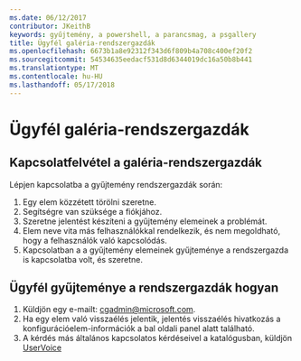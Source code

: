 ```yaml
---
ms.date: 06/12/2017
contributor: JKeithB
keywords: gyűjtemény, a powershell, a parancsmag, a psgallery
title: Ügyfél galéria-rendszergazdák
ms.openlocfilehash: 6673b1a8e92312f343d6f809b4a708c400ef20f2
ms.sourcegitcommit: 54534635eedacf531d8d6344019dc16a50b8b441
ms.translationtype: MT
ms.contentlocale: hu-HU
ms.lasthandoff: 05/17/2018
---
```

# <a name="contact-gallery-administrators"></a>Ügyfél galéria-rendszergazdák

## <a name="when-to-contact-gallery-administrators"></a>Kapcsolatfelvétel a galéria-rendszergazdák

Lépjen kapcsolatba a gyűjtemény rendszergazdák során:

1. Egy elem közzétett törölni szeretne.
2. Segítségre van szüksége a fiókjához.
3. Szeretne jelentést készíteni a gyűjtemény elemeinek a problémát.
4. Elem neve vita más felhasználókkal rendelkezik, és nem megoldható, hogy a felhasználók való kapcsolódás.
5. Kapcsolatban a a gyűjtemény elemeinek gyűjteménye a rendszergazda is kapcsolatba volt, és szeretne.

## <a name="how-to-contact-gallery-administrators"></a>Ügyfél gyűjteménye a rendszergazdák hogyan

1. Küldjön egy e-mailt: cgadmin@microsoft.com.
2. Ha egy elem való visszaélés jelentik, jelentés visszaélés hivatkozás a konfigurációelem-információk a bal oldali panel alatt található.
3. A kérdés más általános kapcsolatos kérdéseivel a katalógusban, küldjön [UserVoice](http://windowsserver.uservoice.com/forums/301869-powershell)